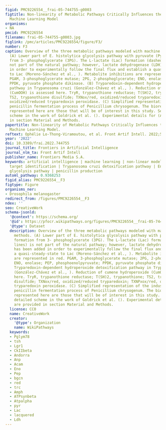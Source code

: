 ```yaml
---
figid: PMC9226554__frai-05-744755-g0003
figtitle: Non-linearity of Metabolic Pathways Critically Influences the Choice of
  Machine Learning Model
organisms:
- NA
pmcid: PMC9226554
filename: frai-05-744755-g0003.jpg
figlink: /pmc/articles/PMC9226554/figure/F3/
number: F3
caption: Overview of the three metabolic pathways modeled with machine learning methods.
  (A) Lower part of E. histolytica glycolysis pathway with pyruvate (Pyr) formation
  from 3- phosphoglycerate (3PG). The L-lactate (Lac) formation (dashed lines) is
  not part of the natural pathway; however, lactate dehydrogenase (LDH) has been added
  in order to experimentally follow the final flux and establish a quasi-steady-state
  to Lac (Moreno-Sánchez et al., ). Metabolite inhibitions are represented in red.
  PGAM, 3-phosphoglycerate mutase; 2PG, 2-phosphoglycerate; ENO, enolase; PEP, phosphoenolpyruvate;
  PPDK, pyruvate phosphate dikinase. (B) Tryparedoxin-dependent hydroperoxide detoxification
  pathway in Trypanosoma cruzi (González-Chávez et al., ). Reduction of cumene hydroperoxide
  (CumOOH) is assessed here. TryR, trypanothione reductase; T(SH)2, trypanothione;
  TS2, trypanothione disulfide; TXNox/red, oxidized/reduced tryparedoxin; TXNPxox/red,
  oxidized/reduced tryparedoxin peroxidase. (C) Simplified representation of the industrial-scale
  penicillin fermentation process of Penicillium chrysogenum. The bioreactor parameters
  represented here are those that will be of interest in this study. See a more detailed
  scheme in the work of Goldrick et al. (). Experimental details for (A,B) are provided
  in section Material and Methods.
papertitle: Non-linearity of Metabolic Pathways Critically Influences the Choice of
  Machine Learning Model.
reftext: Ophélie Lo-Thong-Viramoutou, et al. Front Artif Intell. 2022;5:744755.
year: '2022'
doi: 10.3389/frai.2022.744755
journal_title: Frontiers in Artificial Intelligence
journal_nlm_ta: Front Artif Intell
publisher_name: Frontiers Media S.A.
keywords: artificial intelligence | machine learning | non-linear modeling | drug
  target identification | Trypanosoma cruzi detoxification pathway | Entamoeba histolytica
  glycolysis pathway | penicillin production
automl_pathway: 0.9368253
figid_alias: PMC9226554__F3
figtype: Figure
organisms_ner:
- Drosophila melanogaster
redirect_from: /figures/PMC9226554__F3
ndex: ''
seo: CreativeWork
schema-jsonld:
  '@context': https://schema.org/
  '@id': https://pfocr.wikipathways.org/figures/PMC9226554__frai-05-744755-g0003.html
  '@type': Dataset
  description: Overview of the three metabolic pathways modeled with machine learning
    methods. (A) Lower part of E. histolytica glycolysis pathway with pyruvate (Pyr)
    formation from 3- phosphoglycerate (3PG). The L-lactate (Lac) formation (dashed
    lines) is not part of the natural pathway; however, lactate dehydrogenase (LDH)
    has been added in order to experimentally follow the final flux and establish
    a quasi-steady-state to Lac (Moreno-Sánchez et al., ). Metabolite inhibitions
    are represented in red. PGAM, 3-phosphoglycerate mutase; 2PG, 2-phosphoglycerate;
    ENO, enolase; PEP, phosphoenolpyruvate; PPDK, pyruvate phosphate dikinase. (B)
    Tryparedoxin-dependent hydroperoxide detoxification pathway in Trypanosoma cruzi
    (González-Chávez et al., ). Reduction of cumene hydroperoxide (CumOOH) is assessed
    here. TryR, trypanothione reductase; T(SH)2, trypanothione; TS2, trypanothione
    disulfide; TXNox/red, oxidized/reduced tryparedoxin; TXNPxox/red, oxidized/reduced
    tryparedoxin peroxidase. (C) Simplified representation of the industrial-scale
    penicillin fermentation process of Penicillium chrysogenum. The bioreactor parameters
    represented here are those that will be of interest in this study. See a more
    detailed scheme in the work of Goldrick et al. (). Experimental details for (A,B)
    are provided in section Material and Methods.
  license: CC0
  name: CreativeWork
  creator:
    '@type': Organization
    name: WikiPathways
  keywords:
  - Pglym78
  - tsh
  - Lgr1
  - CkIIbeta
  - Andorra
  - Anp
  - Acam
  - Eno
  - Pep
  - bgcn
  - red
  - trc
  - Amph
  - ATPsynbeta
  - Atpalpha
  - pyr
  - Lac
  - lacquered
  - Ldh
---
```

